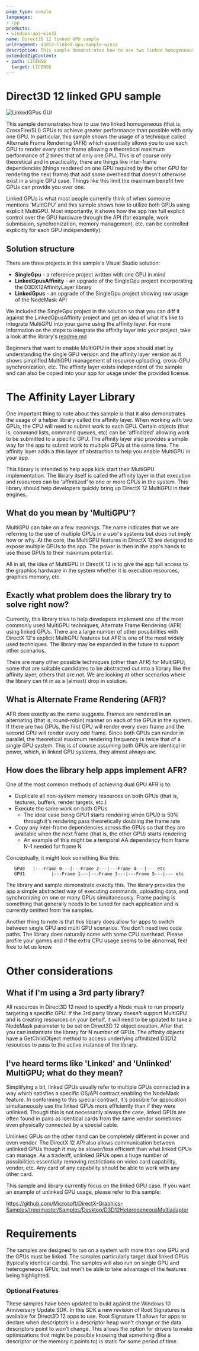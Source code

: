 ```yaml
---
page_type: sample
languages:
- cpp
products:
- windows-api-win32
name: Direct3D 12 linked GPU sample
urlFragment: d3d12-linked-gpu-sample-win32
description: This sample demonstrates how to use two linked homogeneous (that is, CrossFire/SLI) GPUs to achieve greater performance than possible with only one GPU.
extendedZipContent:
- path: LICENSE
  target: LICENSE
---
```


# Direct3D 12 linked GPU sample
![LinkedGPus GUI](src/LinkedGpus/D3D12LinkedGpus.png)

This sample demonstrates how to use two linked homogeneous (that is, CrossFire/SLI) GPUs to achieve greater performance than possible with only one GPU. In particular, this sample shows the usage of a technique called Alternate Frame Rendering (AFR) which essentially allows you to use each GPU to render every other frame allowing a theoretical maximum performance of 2 times that of only one GPU. This is of course only theoretical and in practicality, there are things like inter-frame dependencies (things rendered on one GPU required by the other GPU for rendering the next frame) that add some overhead that doesn't otherwise exist in a single GPU case. Things like this limit the maximum benefit two GPUs can provide you over one.

Linked GPUs is what most people currently think of when someone mentions 'MultiGPU' and this sample shows how to utilize both GPUs using explicit MultiGPU. Most importantly, it shows how the app has full explicit control over the GPU hardware through the API (for example, work submission, synchronization, memory management, etc. can be controlled explicitly for each GPU independently).

## Solution structure
There are three projects in this sample's Visual Studio solution:
  * **SingleGpu** - a reference project written with one GPU in mind
  * **LinkedGpusAffinity** - an upgrade of the SingleGpu project incorporating the D3DX12AffinityLayer library
  * **LinkedGpus** - an upgrade of the SingleGpu project showing raw usage of the NodeMask API

We included the SingleGpu project in the solution so that you can diff it against the LinkedGpusAffinity project and get an idea of what it's like to integrate MultiGPU into your game using the affinity layer. For more information on the steps to integrate the affinity layer into your project, take a look at the library's [readme.md](https://github.com/Microsoft/DirectX-Graphics-Samples/tree/master/Libraries/D3DX12AffinityLayer)

Beginners that want to enable MultiGPU in their apps should start by understanding the single GPU version and the affinity layer version as it shows simplified MultiGPU management of resource uploading, cross-GPU synchronization, etc. The affinity layer exists independent of the sample and can also be copied into your app for usage under the provided license.

# The Affinity Layer Library

One important thing to note about this sample is that it also demonstrates the usage of a helper library called the affinity layer. When working with two GPUs, the CPU will need to submit work to each GPU. Certain objects (that is, command lists, command queues, etc) can be 'affinitized' allowing work to be submitted to a specific GPU. The affinity layer also provides a simple way for the app to submit work to multiple GPUs at the same time. The affinity layer adds a thin layer of abstraction to help you enable MultiGPU in your app.

This library is intended to help apps kick start their MultiGPU implementation. The library itself is called the affinity layer in that execution and resources can be 'affinitized' to one or more GPUs in the system. This library should help developers quickly bring up DirectX 12 MultiGPU in their engines. 

## What do you mean by 'MultiGPU'?
MultiGPU can take on a few meanings. The name indicates that we are referring to the use of multiple GPUs in a user's systems but does not imply how or why. At the core, the MultiGPU features in DirectX 12 are designed to expose multiple GPUs to the app. The power is then in the app's hands to use those GPUs to their maximum potential. 

All in all, the idea of MultiGPU in DirectX 12 is to give the app full access to the graphics hardware in the system whether it is execution resources, graphics memory, etc. 

## Exactly what problem does the library try to solve right now?
Currently, this library tries to help developers implement one of the most commonly used MultiGPU techniques, Alternate Frame Rendering (AFR) using linked GPUs. There are a large number of other possibilities with DirectX 12's explicit MultiGPU features but AFR is one of the most widely used techniques. The library may be expanded in the future to support other scenarios. 

There are many other possible techniques (other than AFR) for MultiGPU; some that are suitable candidates to be abstracted out into a library like the affinity layer, others that are not. We are looking at other scenarios where the library can fit in as a (almost) drop in solution.

## What is Alternate Frame Rendering (AFR)?
AFR does exactly as the name suggests. Frames are rendered in an alternating (that is, round-robin) manner on each of the GPUs in the system. If there are two GPUs, the first GPU will render every even frame and the second GPU will render every odd frame. Since both GPUs can render in parallel, the theoretical maximum rendering frequency is twice that of a single GPU system. This is of course assuming both GPUs are identical in power, which, in linked GPU systems, they almost always are. 

## How does the library help apps implement AFR?
One of the most common methods of achieving dual GPU AFR is to: 
  * Duplicate all non-system memory resources on both GPUs (that is, textures, buffers, render targets, etc.) 
  * Execute the same work on both GPUs
    * The ideal case being GPU1 starts rendering when GPU0 is 50% through it's rendering pass theoretically doubling the frame rate 
  * Copy any inter-frame dependencies across the GPUs so that they are available when the next frame (that is, the other GPU) starts rendering 
    * An example of this might be a temporal AA dependency from frame N-1 needed for frame N 

Conceptually, it might look something like this:
```
   GPU0   |---Frame 0---|---Frame 2---|---Frame 4---|--- etc
   GPU1          |---Frame 1---|---Frame 3---|---Frame 5---|--- etc
```

The library and sample demonstrate exactly this. The library provides the app a simple abstracted way of executing commands, uploading data, and synchronizing on one or many GPUs simultaneously. Frame pacing is something that generally needs to be tuned for each application and is currently omitted from the samples.

Another thing to note is that this library does allow for apps to switch between single GPU and multi GPU scenarios. You don't need two code paths. The library does naturally come with some CPU overhead. Please profile your games and if the extra CPU usage seems to be abnormal, feel free to let us know.

# Other considerations

## What if I'm using a 3rd party library?
All resources in Direct3D 12 need to specify a Node mask to run properly targeting a specific GPU. If the 3rd party library doesn't support MultiGPU and is creating resources on your behalf, it will need to be updated to take a NodeMask parameter to be set on Direct3D 12 object creation. After that you can instantiate the library for N number of GPUs. The affinity objects have a GetChildObject method to access underlying affinitized D3D12 resources to pass to the active instance of the library.

## I've heard terms like 'Linked' and 'Unlinked' MultiGPU; what do they mean?
Simplifying a bit, linked GPUs usually refer to multiple GPUs connected in a way which satisfies a specific OS/API contract enabling the NodeMask feature. In conforming to this special contract, it's possible for application simultaneously use the linked GPUs more efficiently than if they were unlinked. Though this is not necessarily always the case, linked GPUs are often found in pairs as identical cards from the same vendor sometimes even physically connected by a special cable. 

Unlinked GPUs on the other hand can be completely different in power and even vendor. The DirectX 12 API also allows communication between unlinked GPUs though it may be slower/less efficient than what linked GPUs can manage. As a tradeoff, unlinked GPUs open a huge number of possibilities essentially removing restrictions on video card capability, vendor, etc. Any card of any capability should be able to work with any other card. 

This sample and library currently focus on the linked GPU case. If you want an example of unlinked GPU usage, please refer to this sample:

https://github.com/Microsoft/DirectX-Graphics-Samples/tree/master/Samples/Desktop/D3D12HeterogeneousMultiadapter

# Requirements
The samples are designed to run on a system with more than one GPU and the GPUs must be linked. The samples particularly target dual linked GPUs (typically identical cards). The samples will also run on single GPU and heterogeneous GPUs, but won't be able to take advantage of the features being highlighted.

### Optional Features
These samples have been updated to build against the Windows 10 Anniversary Update SDK. In this SDK a new revision of Root Signatures is available for Direct3D 12 apps to use. Root Signature 1.1 allows for apps to declare when descriptors in a descriptor heap won't change or the data descriptors point to won't change. This allows the option for drivers to make optimizations that might be possible knowing that something (like a descriptor or the memory it points to) is static for some period of time.